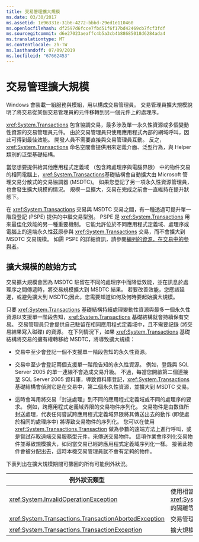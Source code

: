 ```yaml
---
title: 交易管理擴大規模
ms.date: 03/30/2017
ms.assetid: 1e96331e-31b6-4272-bbbd-29ed1e110460
ms.openlocfilehash: df2597d6fcce7fbd51f6f17bd42469cb7fcf3fdf
ms.sourcegitcommit: d6e27023aeaffc4b5a3cb4b88685018d6284ada4
ms.translationtype: MT
ms.contentlocale: zh-TW
ms.lasthandoff: 07/09/2019
ms.locfileid: "67662453"
---
```

# <a name="transaction-management-escalation"></a>交易管理擴大規模
Windows 會裝載一組服務與模組，用以構成交易管理員。 交易管理員擴大規模說明了將交易從某個交易管理員的元件移轉到另一個元件上的處理序。  
  
 <xref:System.Transactions> 包含協調交易，最多涉及單一永久性資源或多個變動性資源的交易管理員元件。 由於交易管理員只使用應用程式內部的網域呼叫，因此可得到最佳效能。 開發人員不需要直接與交易管理員互動。 反之，<xref:System.Transactions> 命名空間會提供用來定義介面、泛型行為，與 Helper 類別的泛型基礎結構。  
  
 當您想要提供給其他應用程式定義域 （包含跨處理序與電腦界限） 中的物件交易的相同電腦上，<xref:System.Transactions>基礎結構會自動擴大由 Microsoft 管理交易分散式的交易協調器 (MSDTC)。 如果您登記了另一項永久性資源管理員，也會發生擴大規模的情況。 規模一旦擴大，交易在完成之前會一直維持在提升狀態下。  
  
 在 <xref:System.Transactions> 交易與 MSDTC 交易之間，有一種透過可提升單一階段登記 (PSPE) 提供的中繼交易型別。 PSPE 是 <xref:System.Transactions> 用來最佳化效能的另一種重要機制。 它能允許位於不同應用程式定義域、處理序或電腦上的遠端永久性茲原參與 <xref:System.Transactions> 交易，而不會擴大到 MSDTC 交易規模。 如需 PSPE 的詳細資訊，請參閱[編列的資源，在交易中的參與者](../../../../docs/framework/data/transactions/enlisting-resources-as-participants-in-a-transaction.md)。  
  
## <a name="how-escalation-is-initiated"></a>擴大規模的啟始方式  
 交易擴大規模會因為 MSDTC 駐留在不同的處理序中而降低效能，並在訊息於處理序之間傳遞時，將交易規模擴大到 MSDTC 結果。 若要改善效能，您應該延遲，或避免擴大到 MSDTC;因此，您需要知道如何及何時要起始擴大規模。  
  
 只要 <xref:System.Transactions> 基礎結構持續處理變動性資源與最多一個永久性資源以支援單一階段告知，<xref:System.Transactions> 基礎結構就會持續保有交易。 交易管理員只會提供自己駐留在相同應用程式定義域中，且不需要記錄 (將交易結果寫入磁碟) 的資源。 在下列情況下，如果 <xref:System.Transactions> 基礎結構將交易的擁有權轉移給 MSDTC，將導致擴大規模：  
  
- 交易中至少會登記一個不支援單一階段告知的永久性資源。  
  
- 交易中至少會登記兩個支援單一階段告知的永久性資源。 例如，登錄與 SQL Server 2005 的單一連線不會造成交易升級。 不過，每當您開啟第二個連接至 SQL Server 2005 資料庫，導致資料庫登記，<xref:System.Transactions>基礎結構會偵測它是在交易中，第二個永久性資源，並擴大到 MSDTC 交易。  
  
- 這時會叫用將交易「封送處理」到不同的應用程式定義域或不同的處理序的要求。 例如，跨應用程式定義域界限的交易物件序列化。 交易物件是由數值所封送處理，代表任何嘗試跨應用程式定義域界限將其傳送出去的動作 (即使處於相同的處理序中) 將導致交易物件的序列化。 您可以在使用 <xref:System.Transactions.Transaction> 做為參數的遠端方法上進行呼叫，或是嘗試存取遠端交易服務型元件，來傳送交易物件。 這項作業會序列化交易物件並導致規模擴大，如同當交易已經跨應用程式定義域序列化一樣。 接著此物件會被分配出去，這時本機交易管理員就不會有足夠的物件。  
  
 下表列出在擴大規模期間可擲回的所有可能例外狀況。  
  
|例外狀況類型|條件|  
|--------------------|---------------|  
|<xref:System.InvalidOperationException>|使用相當於 <xref:System.Transactions.IsolationLevel.Snapshot> 的隔離等級來擴大交易規模的嘗試。|  
|<xref:System.Transactions.TransactionAbortedException>|交易管理員已關閉。|  
|<xref:System.Transactions.TransactionException>|擴大規模會失敗並中止應用程式。|
